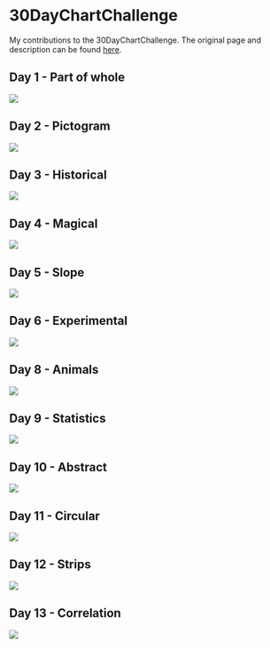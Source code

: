 # 30DayChartChallenge
 
My contributions to the 30DayChartChallenge. The original page and description can be found [here](https://github.com/Z3tt/30DayChartChallenge_Collection2021).

## Day 1 - Part of whole

![](day01_part_of_whole/plot.png)

## Day 2 - Pictogram

![](day02_pictogram/plot.png)

## Day 3 - Historical

![](day03_historical/plot.png)

## Day 4 - Magical

![](day04_magical/plot.png)

## Day 5 - Slope

![](day05_slope/plot.png)

## Day 6 - Experimental

![](day06_experimental/plot.png)

## Day 8 - Animals

![](day08_animals/plot.png)

## Day 9 - Statistics

![](day09_statistics/plot.png)

## Day 10 - Abstract

![](day10_abstract/plot.png)

## Day 11 - Circular

![](day11_circular/plot.png)

## Day 12 - Strips

![](day12_strips/plot.png)

## Day 13 - Correlation

![](day13_correlation/plot.png)
